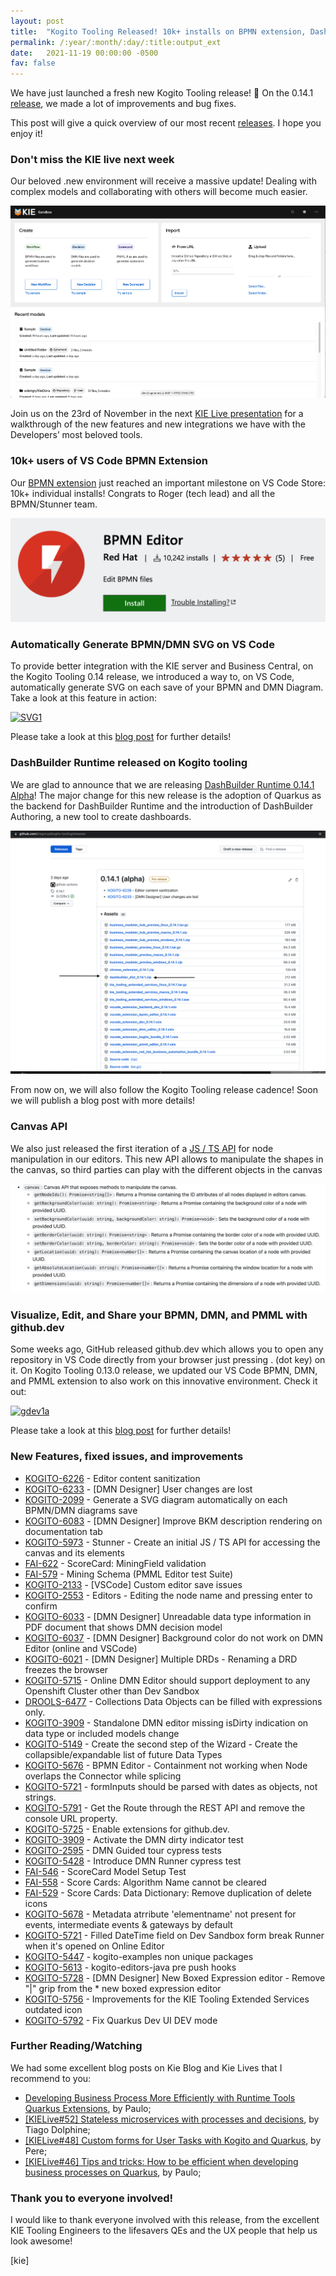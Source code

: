 ```yaml
---
layout: post
title:  "Kogito Tooling Released! 10k+ installs on BPMN extension, Dashbuilder Runtime in Quarkus, and an outstanding KIE Live next week!"
permalink: /:year/:month/:day/:title:output_ext
date:   2021-11-19 00:00:00 -0500
fav: false
---
```


We have just launched a fresh new Kogito Tooling release! 🎉 On the 0.14.1 [release](https://github.com/kiegroup/kogito-tooling/releases/tag/0.14.1), we made a lot of improvements and bug fixes.

This post will give a quick overview of our most recent [releases](https://github.com/kiegroup/kogito-tooling/releases). I hope you enjoy it!

### Don't miss the KIE live next week

Our beloved .new environment will receive a massive update! Dealing with complex models and collaborating with others will become much easier.

[![KIE LIVE](/assets/2021/014-2.png "KIE LIVE")](/assets/2021/014-2.png)

Join us on the 23rd of November in the next [KIE Live presentation](https://www.youtube.com/channel/UCUjeymTM-TrwHs36388VRbw) for a walkthrough of the new features and new integrations we have with the Developers’ most beloved tools.

### 10k+ users of VS Code BPMN Extension

Our [BPMN extension](https://marketplace.visualstudio.com/items?itemName=redhat.vscode-extension-bpmn-editor) just reached an important milestone on VS Code Store: 10k+ individual installs! Congrats to Roger (tech lead) and all the BPMN/Stunner team.

[![BPMN EXTENSION](/assets/2021/014-1.png "BPMN EXTENSION")](/assets/2021/014-1.png)

### Automatically Generate BPMN/DMN SVG on VS Code

To provide better integration with the KIE server and Business Central, on the Kogito Tooling 0.14 release, we introduced a way to, on VS Code, automatically generate SVG on each save of your BPMN and DMN Diagram. Take a look at this feature in action:

[![SVG1](/assets/2021/svg1.gif "SVG")](/assets/2021/svg1.gif)

Please take a look at this [blog post](https://blog.kie.org/2021/11/automatically-generate-bpmn-dmn-svg-on-vs-code.html) for further details!

### DashBuilder Runtime released on Kogito tooling

We are glad to announce that we are releasing [DashBuilder Runtime 0.14.1 Alpha](https://github.com/kiegroup/kogito-tooling/releases/tag/0.14.1)! The major change for this new release is the adoption of Quarkus as the backend for DashBuilder Runtime and the introduction of DashBuilder Authoring, a new tool to create dashboards.

[![DB](/assets/2021/014-4.png "DB")](/assets/2021/014-4.png)

From now on, we will also follow the Kogito Tooling release cadence! Soon we will publish a blog post with more details!

### Canvas API

We also just released the first iteration of a [JS / TS API](https://github.com/kiegroup/kogito-tooling/blob/9bc4b7a87282dd808cc7a3a4267f865e4ad849ed/packages/kie-editors-standalone/README.md) for node manipulation in our editors. This new API allows to manipulate the shapes in the canvas, so third parties can play with the different objects in the canvas

[![DB](/assets/2021/014-3.png "DB")](/assets/2021/014-3.png)

### Visualize, Edit, and Share your BPMN, DMN, and PMML with github.dev

Some weeks ago, GitHub released github.dev which allows you to open any repository in VS Code directly from your browser just pressing . (dot key) on it. On Kogito Tooling 0.13.0 release, we updated our VS Code BPMN, DMN, and PMML extension to also work on this innovative environment. Check it out:


[![gdev1a](/assets/2021/gdev1a.gif "gdev1a")](/assets/2021/gdev1a.gif)

Please take a look at this [blog post](https://blog.kie.org/2021/09/visualize-edit-and-share-your-bpmn-dmn-and-pmml-with-github-dev.html) for further details!

### New Features, fixed issues, and improvements

* [KOGITO-6226](https://issues.redhat.com/browse/KOGITO-6226) - Editor content sanitization
* [KOGITO-6233](https://issues.redhat.com/browse/KOGITO-6233) - [DMN Designer] User changes are lost
* [KOGITO-2099](https://issues.redhat.com/browse/KOGITO-2099) - Generate a SVG diagram automatically on each BPMN/DMN diagrams save
*  [KOGITO-6083](https://issues.redhat.com/browse/KOGITO-6083) - [DMN Designer] Improve BKM description rendering on documentation tab
* [KOGITO-5973](https://issues.redhat.com/browse/KOGITO-5973) - Stunner - Create an initial JS / TS API for accessing the canvas and its elements
* [FAI-622](https://issues.redhat.com/browse/FAI-622) - ScoreCard: MiningField validation
* [FAI-579](https://issues.redhat.com/browse/FAI-579) - Mining Schema (PMML Editor test Suite)
*  [KOGITO-2133](https://issues.redhat.com/browse/KOGITO-2133) - [VSCode] Custom editor save issues
*  [KOGITO-2553](https://issues.redhat.com/browse/KOGITO-2553) - Editors - Editing the node name and pressing enter to confirm
*  [KOGITO-6033](https://issues.redhat.com/browse/KOGITO-6033) - [DMN Designer] Unreadable data type information in PDF document that shows DMN decision model
*  [KOGITO-6037](https://issues.redhat.com/browse/KOGITO-6037) - [DMN Designer] Background color do not work on DMN Editor (online and VSCode)
*  [KOGITO-6021](https://issues.redhat.com/browse/KOGITO-2099) - [DMN Designer] Multiple DRDs - Renaming a DRD freezes the browser
* [KOGITO-5715](https://issues.redhat.com/browse/KOGITO-5715) - Online DMN Editor should support deployment to any Openshift Cluster other than Dev Sandbox
* [DROOLS-6477](https://issues.jboss.org/browse/DROOLS-6477) - Collections Data Objects can be filled with expressions only.
* [KOGITO-3909](https://issues.jboss.org/browse/KOGITO-3909) - Standalone DMN editor missing isDirty indication on data type or included models change
* [KOGITO-5149](https://issues.jboss.org/browse/KOGITO-5149) - Create the second step of the Wizard - Create the collapsible/expandable list of future Data Types
* [KOGITO-5676](https://issues.jboss.org/browse/KOGITO-5676) - BPMN Editor - Containment not working when Node overlaps the Connector while splicing
* [KOGITO-5721](https://issues.jboss.org/browse/KOGITO-5721) - formInputs should be parsed with dates as objects, not strings.
* [KOGITO-5791](https://issues.jboss.org/browse/KOGITO-5791) - Get the Route through the REST API and remove the console URL property.
* [KOGITO-5725](https://issues.jboss.org/browse/KOGITO-5725) - Enable extensions for github.dev.
* [KOGITO-3909](https://issues.jboss.org/browse/KOGITO-3909) - Activate the DMN dirty indicator test
* [KOGITO-2595](https://issues.jboss.org/browse/KOGITO-2595) - DMN Guided tour cypress tests
* [KOGITO-5428](https://issues.jboss.org/browse/KOGITO-5428) - Introduce DMN Runner cypress test
* [FAI-546](https://issues.jboss.org/browse/FAI-546) - ScoreCard Model Setup Test 
* [FAI-558](https://issues.jboss.org/browse/FAI-558) - Score Cards: Algorithm Name cannot be cleared
* [FAI-529](https://issues.jboss.org/browse/FAI-529) - Score Cards: Data Dictionary: Remove duplication of delete icons
* [KOGITO-5678](https://issues.redhat.com/browse/KOGITO-5678) - Metadata atrribute 'elementname' not present for events, intermediate events & gateways by default
* [KOGITO-5721](https://issues.redhat.com/browse/KOGITO-5721) - Filled DateTime field on Dev Sandbox form break Runner when it's opened on Online Editor
* [KOGITO-5447](https://issues.redhat.com/browse/KOGITO-5447) - kogito-examples non unique packages
* [KOGITO-5613](https://issues.redhat.com/browse/KOGITO-5613) - kogito-editors-java pre push hooks
* [KOGITO-5728](https://issues.redhat.com/browse/KOGITO-5728) - [DMN Designer] New Boxed Expression editor - Remove "|" grip from the * new boxed expression editor
* [KOGITO-5756](https://issues.redhat.com/browse/KOGITO-5756) - Improvements for the KIE Tooling Extended Services outdated icon
* [KOGITO-5792](https://issues.redhat.com/browse/KOGITO-5792) - Fix Quarkus Dev UI DEV mode


### Further Reading/Watching

We had some excellent blog posts on Kie Blog and Kie Lives that I recommend to you:

* [Developing Business Process More Efficiently with Runtime Tools Quarkus Extensions](https://blog.kie.org/2021/09/developing-business-processes-more-efficiently-with-runtime-tools-quarkus-extension-part-1.html), by Paulo;
* [[KIELive#52] Stateless microservices with processes and decisions](https://www.youtube.com/watch?v=kjnNivG8fWo&list=PLo3ZScdD9hW4S94iT3ZgOWm8asSHuMDYn&index=2&t=9s&ab_channel=KIE), by Tiago Dolphine;
* [[KIELive#48] Custom forms for User Tasks with Kogito and Quarkus](https://www.youtube.com/watch?v=zNeuhNf1MAk&list=PLo3ZScdD9hW4S94iT3ZgOWm8asSHuMDYn&index=6&t=5s&ab_channel=KIE), by Pere;
* [[KIELive#46] Tips and tricks: How to be efficient when developing business processes on Quarkus](https://www.youtube.com/watch?v=AogYaj5wg3w&list=PLo3ZScdD9hW4S94iT3ZgOWm8asSHuMDYn&index=8&t=1s&ab_channel=KIE), by Paulo;

### Thank you to everyone involved!

I would like to thank everyone involved with this release, from the excellent KIE Tooling Engineers to the lifesavers QEs and the UX people that help us look awesome!


[kie]